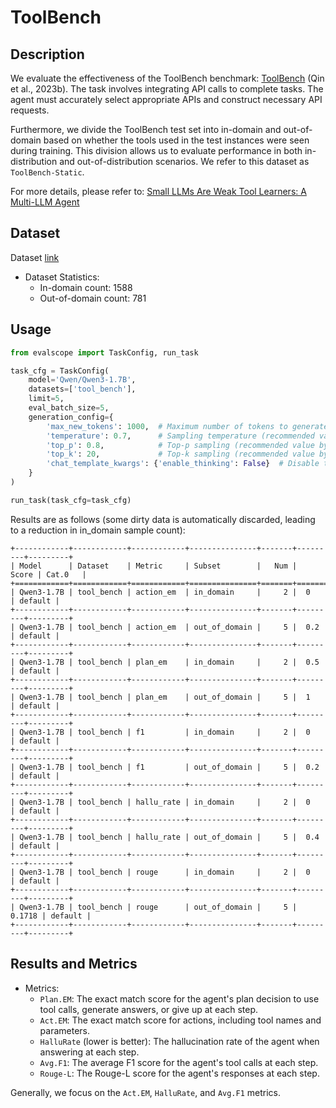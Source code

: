 # ToolBench

## Description

We evaluate the effectiveness of the ToolBench benchmark: [ToolBench](https://arxiv.org/pdf/2307.16789) (Qin et al., 2023b). The task involves integrating API calls to complete tasks. The agent must accurately select appropriate APIs and construct necessary API requests.

Furthermore, we divide the ToolBench test set into in-domain and out-of-domain based on whether the tools used in the test instances were seen during training. This division allows us to evaluate performance in both in-distribution and out-of-distribution scenarios. We refer to this dataset as `ToolBench-Static`.

For more details, please refer to: [Small LLMs Are Weak Tool Learners: A Multi-LLM Agent](https://arxiv.org/abs/2401.07324)

## Dataset

Dataset [link](https://modelscope.cn/datasets/AI-ModelScope/ToolBench-Static/dataPeview)

- Dataset Statistics:
  - In-domain count: 1588
  - Out-of-domain count: 781

## Usage

```python
from evalscope import TaskConfig, run_task

task_cfg = TaskConfig(
    model='Qwen/Qwen3-1.7B',
    datasets=['tool_bench'],
    limit=5,
    eval_batch_size=5,
    generation_config={
        'max_new_tokens': 1000,  # Maximum number of tokens to generate, set to a large value to avoid truncation
        'temperature': 0.7,      # Sampling temperature (recommended value by qwen)
        'top_p': 0.8,            # Top-p sampling (recommended value by qwen)
        'top_k': 20,             # Top-k sampling (recommended value by qwen)
        'chat_template_kwargs': {'enable_thinking': False}  # Disable thinking mode
    }
)

run_task(task_cfg=task_cfg)
```

Results are as follows (some dirty data is automatically discarded, leading to a reduction in in_domain sample count):
```text
+------------+------------+------------+---------------+-------+---------+---------+
| Model      | Dataset    | Metric     | Subset        |   Num |   Score | Cat.0   |
+============+============+============+===============+=======+=========+=========+
| Qwen3-1.7B | tool_bench | action_em  | in_domain     |     2 |  0      | default |
+------------+------------+------------+---------------+-------+---------+---------+
| Qwen3-1.7B | tool_bench | action_em  | out_of_domain |     5 |  0.2    | default |
+------------+------------+------------+---------------+-------+---------+---------+
| Qwen3-1.7B | tool_bench | plan_em    | in_domain     |     2 |  0.5    | default |
+------------+------------+------------+---------------+-------+---------+---------+
| Qwen3-1.7B | tool_bench | plan_em    | out_of_domain |     5 |  1      | default |
+------------+------------+------------+---------------+-------+---------+---------+
| Qwen3-1.7B | tool_bench | f1         | in_domain     |     2 |  0      | default |
+------------+------------+------------+---------------+-------+---------+---------+
| Qwen3-1.7B | tool_bench | f1         | out_of_domain |     5 |  0.2    | default |
+------------+------------+------------+---------------+-------+---------+---------+
| Qwen3-1.7B | tool_bench | hallu_rate | in_domain     |     2 |  0      | default |
+------------+------------+------------+---------------+-------+---------+---------+
| Qwen3-1.7B | tool_bench | hallu_rate | out_of_domain |     5 |  0.4    | default |
+------------+------------+------------+---------------+-------+---------+---------+
| Qwen3-1.7B | tool_bench | rouge      | in_domain     |     2 |  0      | default |
+------------+------------+------------+---------------+-------+---------+---------+
| Qwen3-1.7B | tool_bench | rouge      | out_of_domain |     5 |  0.1718 | default |
+------------+------------+------------+---------------+-------+---------+---------+ 
```

## Results and Metrics

- Metrics:
  - `Plan.EM`: The exact match score for the agent's plan decision to use tool calls, generate answers, or give up at each step.
  - `Act.EM`: The exact match score for actions, including tool names and parameters.
  - `HalluRate` (lower is better): The hallucination rate of the agent when answering at each step.
  - `Avg.F1`: The average F1 score for the agent's tool calls at each step.
  - `Rouge-L`: The Rouge-L score for the agent's responses at each step.

Generally, we focus on the `Act.EM`, `HalluRate`, and `Avg.F1` metrics.